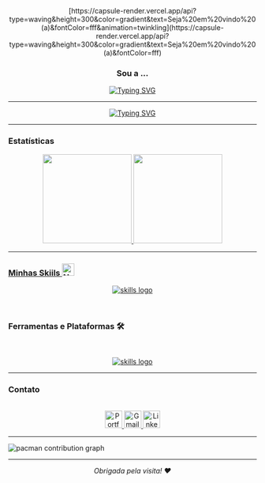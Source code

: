 
<div align="center">
  [https://capsule-render.vercel.app/api?type=waving&height=300&color=gradient&text=Seja%20em%20vindo%20(a)&fontColor=fff&animation=twinkling](https://capsule-render.vercel.app/api?type=waving&height=300&color=gradient&text=Seja%20em%20vindo%20(a)&fontColor=fff)
  <h3>Sou a ...</h3>
  
  [![Typing SVG](https://readme-typing-svg.demolab.com?font=Fira+Code&weight=600&size=30&pause=1000&color=FF58E3&center=falso&vCenter=falso&repeat=verdadeiro&random=falso&width=435&lines=Carla+Dias)](https://git.io/typing-svg) 
</div>

---

<div align="center">

  [![Typing SVG](https://readme-typing-svg.demolab.com?font=Fira+Code&size=30&pause=1008&color=AC7EA4&center=falso&vCenter=falso&repeat=verdadeiro&random=falso&width=435&lines=Desenvolvedora+Frontend)](https://git.io/typing-svg)
</div>

--- 

### Estatísticas 

 <div align="center">
   <a href="https://github.com/diascarla">
   <img height="180em" src="https://github-readme-stats.vercel.app/api?username=diascarla&show_icons=true&theme=dracula&include_all_commits=true&count_private=true"/>
   <img height="180em" src="https://github-readme-stats.vercel.app/api/top-langs/?username=diascarla&layout=compact&langs_count=6&theme=dracula"/>  
</div>

---

### Minhas Skiils <img src="https://raw.githubusercontent.com/Tarikul-Islam-Anik/Telegram-Animated-Emojis/main/Smileys/Nerd%20Face.webp" alt="Nerd Face" width="25" height="25" /> 

<p align="center">
  <a href="https://skillicons.dev">
    <img src="https://skillicons.dev/icons?i=html,css,javascript,python,react,ts,sql&theme=dark" alt="skills logo"/>
  </a>
</p>
 
<br>

### Ferramentas e Plataformas 🛠

<br>

<p align="center">
  <a href="https://skillicons.dev">
    <img src="https://skillicons.dev/icons?i=git,github,vscode,figma,npm,redux,docker,express,postgres,prisma,vite,nodejs,&theme=dark" alt="skills logo"/>
  </a>
</p>

---

### Contato

 <br>

 <div align="center">
  <a href="https://diascarla.github.io/portifolio/">
    <img src="https://img.shields.io/static/v1?message=Portfolio&logo=web&label=&color=6C63FF&logoColor=white&labelColor=&style=for-the-badge" height="35" alt="Portfolio icon" />
  </a>
  <a href="mailto:devcarladias@gmail.com">
    <img src="https://img.shields.io/static/v1?message=Gmail&logo=gmail&label=&color=FF6584&logoColor=white&labelColor=&style=for-the-badge" height="35" alt="Gmail logo" />
  </a> 
  <a href="https://www.linkedin.com/in/devcarladias/">
    <img src="https://img.shields.io/static/v1?message=LinkedIn&logo=linkedin&label=&color=0077B5&logoColor=white&labelColor=&style=for-the-badge" height="35" alt="LinkedIn logo" />
  </a>
</div>

---

<picture>
  <source media="(prefers-color-scheme: dark)" srcset="https://raw.githubusercontent.com/Francine02/Francine02/output/pacman-contribution-graph-dark.svg">
  <source media="(prefers-color-scheme: light)" srcset="https://raw.githubusercontent.com/Francine02/Francine02/output/pacman-contribution-graph.svg">
  <img alt="pacman contribution graph" src="https://raw.githubusercontent.com/Francine02/Francine02/output/pacman-contribution-graph.svg">
</picture>

---

<p align="center"><i>Obrigada pela visita! ❤️</i></p>
